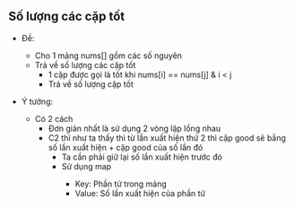## Số lượng các cặp tốt
- Đề: 
    - Cho 1 mảng nums[] gồm các số nguyên 
    - Trả về số lượng các cặp tốt 
        - 1 cặp được gọi là tốt khi nums[i] == nums[j] & i < j
        -  Trả về số lượng cặp tốt 

- Ý tưởng: 
    - Có 2 cách 
        - Đơn giản nhất là sử dụng 2 vòng lặp lồng nhau 
        - C2 thì như ta thấy thì từ lần xuất hiện thứ 2 thì cặp good sẽ bằng số lần xuất hiện + cặp good của số lần đó 
            - Ta cần phải giữ lại số lần xuất hiện trước đó 
            - Sử dụng map<key value> 
                - Key: Phần tử trong mảng 
                - Value: Số lần xuất hiện của phần tử

    